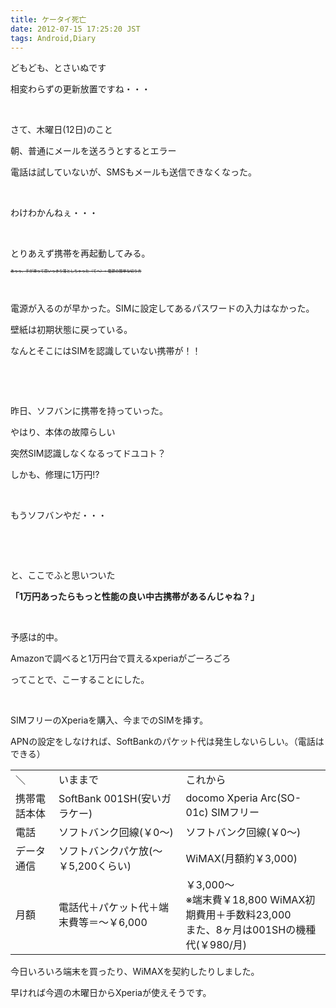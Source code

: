 ```yaml
---
title: ケータイ死亡
date: 2012-07-15 17:25:20 JST
tags: Android,Diary
---
```

<p>どもども、とさいぬです</p>
<p>相変わらずの更新放置ですね・・・</p>
<p>&nbsp;</p>
<p>さて、木曜日(12日)のこと<p>
<p>朝、普通にメールを送ろうとするとエラー</p>
<p>電話は試していないが、SMSもメールも送信できなくなった。</p>
<p>&nbsp;</p>
<p>わけわかんねぇ・・・</p>
<p>&nbsp;</p>
<p>とりあえず携帯を再起動してみる。</p>
<p><span style="font-size:6px;"><del>あっっ、手が滑って思いっきり落としちゃった（てへ）←電源の簡単な切り方</del></span></p>
<p>&nbsp;</p>
<p>電源が入るのが早かった。SIMに設定してあるパスワードの入力はなかった。</p>
<p>壁紙は初期状態に戻っている。</p>
<p>なんとそこにはSIMを認識していない携帯が！！</p>
<p>&nbsp;</p>
<p>&nbsp;</p>
<p>昨日、ソフバンに携帯を持っていった。</p>
<p>やはり、本体の故障らしい</p>
<p>突然SIM認識しなくなるってドユコト？</p>
<p>しかも、修理に1万円!?</p>
<p>&nbsp;</p>
<p>もうソフバンやだ・・・</p>
<p>&nbsp;</p>
<p>&nbsp;</p>
<p>と、ここでふと思いついた</p>
<p><span style="font-size:14px;"><strong>「1万円あったらもっと性能の良い中古携帯があるんじゃね？」</strong></span></p>
<p>&nbsp;</p>
<p>予感は的中。</p>
<p>Amazonで調べると1万円台で買えるxperiaがごーろごろ</p>
<p>ってことで、こーすることにした。</p>
<p>&nbsp;</p>
<p>SIMフリーのXperiaを購入、今までのSIMを挿す。</p>
<p>APNの設定をしなければ、SoftBankのパケット代は発生しないらしい。（電話はできる）</p>
<table>
 <tr>
  <td>＼</td>
  <td>いままで</td>
  <td>これから</td>
 </tr>
 <tr>
  <td>携帯電話本体</td>
  <td>SoftBank 001SH(安いガラケー)</td>
  <td>docomo Xperia Arc(SO-01c) SIMフリー</td>
 </tr>
 <tr>
  <td>電話</td>
  <td>ソフトバンク回線(￥0～)</td>
  <td>ソフトバンク回線(￥0～)</td>
 </tr>
 <tr>
  <td>データ通信</td>
  <td>ソフトバンクパケ放(～￥5,200くらい)</td>
  <td>WiMAX(月額約￥3,000)</td>
 </tr>
 <tr>
  <td>月額</td>
  <td>電話代＋パケット代＋端末費等＝～￥6,000</td>
  <td>￥3,000～</br>※端末費￥18,800 WiMAX初期費用＋手数料23,000</br>また、8ヶ月は001SHの機種代(￥980/月)</td>
 </tr>
</table>
<p>今日いろいろ端末を買ったり、WiMAXを契約したりしました。</p>
<p>早ければ今週の木曜日からXperiaが使えそうです。</p>